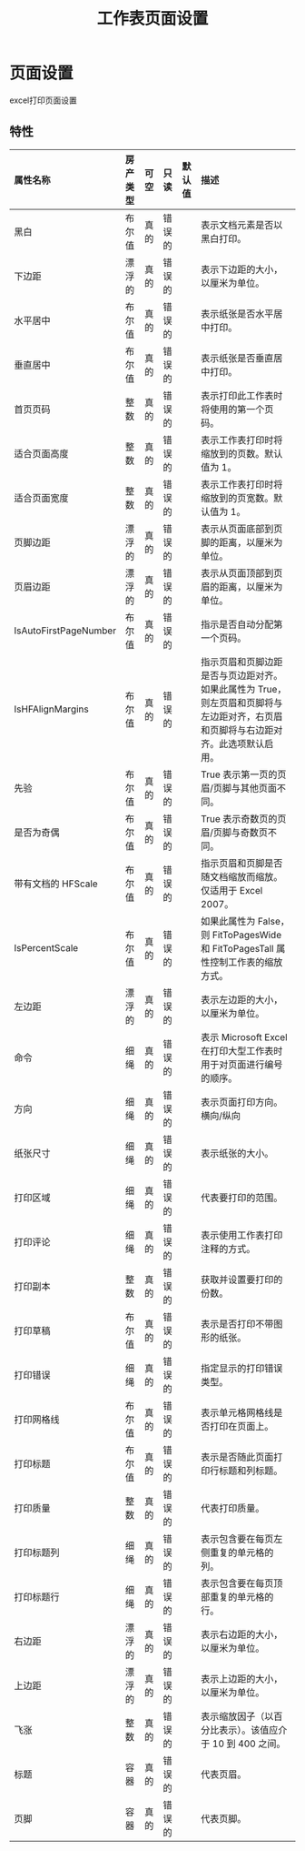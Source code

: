 ﻿---
title: 工作表页面设置
second_title: Aspose.Cells Cloud Documen
linktitle: 页面设置
type: docs
url: /zh/page-setup/
keywords: An Excel worksheet page setup
description: Aspose.Cells Cloud REST API 支持添加 Excel 工作表。SDK 支持多种开发语言，包括 Android、C#、Go、Java、NodeJS、Perl、PHP、Python、Ruby 和 Swift。
weight: 20
kwords: Excel、Office 云、REST API、电子表格、PDF、CSV、Json、Markdown、Excel 工作表页面设置
---
# **页面设置**

excel打印页面设置

## **特性**

|属性名称|房产类型|可空|只读|默认值|描述|
|:- |:- |:- |:- |:- |:- |
|黑白|布尔值|真的|错误的||表示文档元素是否以黑白打印。|
|下边距|漂浮的|真的|错误的||表示下边距的大小，以厘米为单位。|
|水平居中|布尔值|真的|错误的||表示纸张是否水平居中打印。|
|垂直居中|布尔值|真的|错误的||表示纸张是否垂直居中打印。|
|首页页码|整数|真的|错误的||表示打印此工作表时将使用的第一个页码。|
|适合页面高度|整数|真的|错误的||表示工作表打印时将缩放到的页数。默认值为 1。|
|适合页面宽度|整数|真的|错误的||表示工作表打印时将缩放到的页宽数。默认值为 1。|
|页脚边距|漂浮的|真的|错误的||表示从页面底部到页脚的距离，以厘米为单位。|
|页眉边距|漂浮的|真的|错误的||表示从页面顶部到页眉的距离，以厘米为单位。|
|IsAutoFirstPageNumber|布尔值|真的|错误的||指示是否自动分配第一个页码。|
|IsHFAlignMargins|布尔值|真的|错误的||指示页眉和页脚边距是否与页边距对齐。如果此属性为 True，则左页眉和页脚将与左边距对齐，右页眉和页脚将与右边距对齐。此选项默认启用。|
|先验|布尔值|真的|错误的||True 表示第一页的页眉/页脚与其他页面不同。|
|是否为奇偶|布尔值|真的|错误的||True 表示奇数页的页眉/页脚与奇数页不同。|
|带有文档的 HFScale|布尔值|真的|错误的||指示页眉和页脚是否随文档缩放而缩放。仅适用于 Excel 2007。|
|IsPercentScale|布尔值|真的|错误的||如果此属性为 False，则 FitToPagesWide 和 FitToPagesTall 属性控制工作表的缩放方式。|
|左边距|漂浮的|真的|错误的||表示左边距的大小，以厘米为单位。|
|命令|细绳|真的|错误的||表示 Microsoft Excel 在打印大型工作表时用于对页面进行编号的顺序。|
|方向|细绳|真的|错误的||表示页面打印方向。横向/纵向|
|纸张尺寸|细绳|真的|错误的||表示纸张的大小。|
|打印区域|细绳|真的|错误的||代表要打印的范围。|
|打印评论|细绳|真的|错误的||表示使用工作表打印注释的方式。|
|打印副本|整数|真的|错误的||获取并设置要打印的份数。|
|打印草稿|布尔值|真的|错误的||表示是否打印不带图形的纸张。|
|打印错误|细绳|真的|错误的||指定显示的打印错误类型。|
|打印网格线|布尔值|真的|错误的||表示单元格网格线是否打印在页面上。|
|打印标题|布尔值|真的|错误的||表示是否随此页面打印行标题和列标题。|
|打印质量|整数|真的|错误的||代表打印质量。|
|打印标题列|细绳|真的|错误的||表示包含要在每页左侧重复的单元格的列。|
|打印标题行|细绳|真的|错误的||表示包含要在每页顶部重复的单元格的行。|
|右边距|漂浮的|真的|错误的||表示右边距的大小，以厘米为单位。|
|上边距|漂浮的|真的|错误的||表示上边距的大小，以厘米为单位。|
|飞涨|整数|真的|错误的||表示缩放因子（以百分比表示）。该值应介于 10 到 400 之间。|
|标题|容器|真的|错误的||代表页眉。|
|页脚|容器|真的|错误的||代表页脚。|
